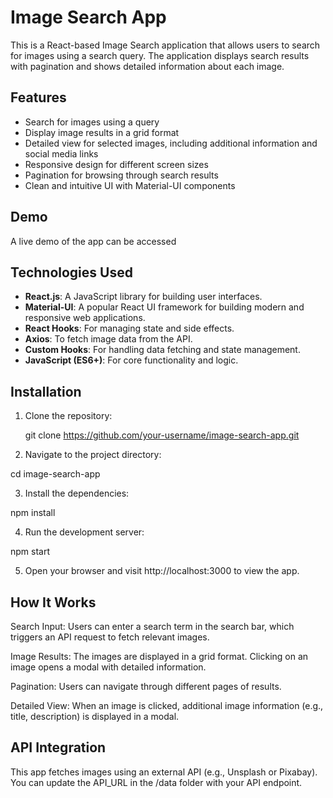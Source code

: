 
 
# Image Search App

This is a React-based Image Search application that allows users to search for images using a search query. The application displays search results with pagination and shows detailed information about each image.

## Features

- Search for images using a query
- Display image results in a grid format
- Detailed view for selected images, including additional information and social media links
- Responsive design for different screen sizes
- Pagination for browsing through search results
- Clean and intuitive UI with Material-UI components

## Demo

A live demo of the app can be accessed 

## Technologies Used

- **React.js**: A JavaScript library for building user interfaces.
- **Material-UI**: A popular React UI framework for building modern and responsive web applications.
- **React Hooks**: For managing state and side effects.
- **Axios**: To fetch image data from the API.
- **Custom Hooks**: For handling data fetching and state management.
- **JavaScript (ES6+)**: For core functionality and logic.

## Installation

1. Clone the repository:

   git clone https://github.com/your-username/image-search-app.git

2.  Navigate to the project directory:

cd image-search-app

3. Install the dependencies:

npm install

4. Run the development server:

npm start

5. Open your browser and visit http://localhost:3000 to view the app.

## How It Works

Search Input: Users can enter a search term in the search bar, which triggers an API request to fetch relevant images.

Image Results: The images are displayed in a grid format. Clicking on an image opens a modal with detailed information.

Pagination: Users can navigate through different pages of results.

Detailed View: When an image is clicked, additional image information (e.g., title, description) is displayed in a modal.


## API Integration

This app fetches images using an external API (e.g., Unsplash or Pixabay). You can update the API_URL in the /data folder with your API endpoint. 
